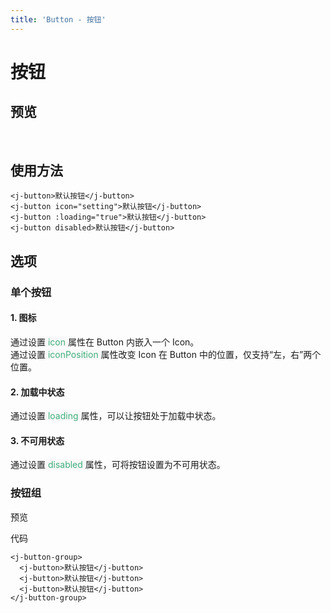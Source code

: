 ```yaml
---
title: 'Button - 按钮'
---
```


# 按钮

## 预览

&nbsp;
<ClientOnly>
<button-demos></button-demos>
</ClientOnly>

## 使用方法

```vue
<j-button>默认按钮</j-button>
<j-button icon="setting">默认按钮</j-button>
<j-button :loading="true">默认按钮</j-button>
<j-button disabled>默认按钮</j-button>
```

## 选项

### 单个按钮

#### 1. 图标

通过设置<span style='color:#3eaf7c;background-color:#F8F8F8'> icon </span>属性在 Button 内嵌入一个 Icon。  
通过设置<span style='color:#3eaf7c;background-color:#F8F8F8'> iconPosition </span>属性改变 Icon 在 Button 中的位置，仅支持“左，右”两个位置。

#### 2. 加载中状态

通过设置<span style='color:#3eaf7c;background-color:#F8F8F8'> loading </span>属性，可以让按钮处于加载中状态。

#### 3. 不可用状态

通过设置<span style='color:#3eaf7c;background-color:#F8F8F8'> disabled </span>属性，可将按钮设置为不可用状态。

### 按钮组

预览
<ClientOnly>
<button-group-demo></button-group-demo>
</ClientOnly>

代码

```vue
<j-button-group>
  <j-button>默认按钮</j-button>
  <j-button>默认按钮</j-button>
  <j-button>默认按钮</j-button>
</j-button-group>
```
